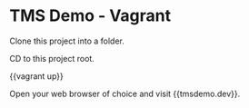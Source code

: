 # TMS Demo - Vagrant 

Clone this project into a folder.

CD to this project root.

{{vagrant up}}

Open your web browser of choice and visit {{tmsdemo.dev}}.
